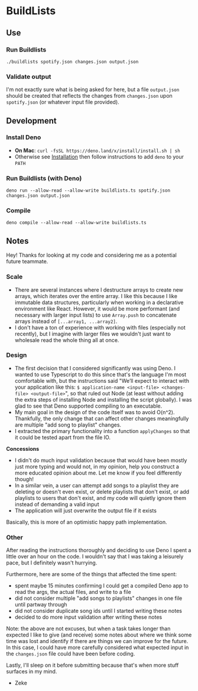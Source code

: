# BuildLists

## Use

### Run Buildlists
`./buildlists spotify.json changes.json output.json`

### Validate output
I'm not exactly sure what is being asked for here, but a file `output.json` should be created that reflects the changes from `changes.json` upon `spotify.json` (or whatever input file provided).

## Development

### Install Deno
- **On Mac**: `curl -fsSL https://deno.land/x/install/install.sh | sh`
- Otherwise see [Installation](https://deno.land/manual@v1.28.0/getting_started/installation)
then follow instructions to add `deno` to your `PATH`

### Run Buildlists (with Deno)
`deno run --allow-read --allow-write buildlists.ts spotify.json changes.json output.json`

### Compile
`deno compile --allow-read --allow-write buildlists.ts`

## Notes
Hey! Thanks for looking at my code and considering me as a potential future teammate.
### Scale
- There are several instances where I destructure arrays to create new arrays, which iterates over the entire array. I like this because I like immutable data structures, particularly when working in a declarative environment like React. However, it would be more performant (and necessary with larger input lists) to use `Array.push` to concatenate arrays instead of `[...array1, ...array2]`.
- I don't have a ton of experience with working with files (especially not recently), but I imagine with larger files we wouldn't just want to wholesale read the whole thing all at once.

### Design
- The first decision that I considered significantly was using Deno. I wanted to use Typescript to do this since that's the language I'm most comfortable with, but the instructions said "We’ll expect to interact with your application like this: `$ application-name <input-file> <changes-file> <output-file>`", so that ruled out Node (at least without adding the extra steps of installing Node and installing the script globally). I was glad to see that Deno supported compiling to an executable.
- My main goal in the design of the code itself was to avoid O(n^2). Thankfully, the only change that can affect other changes meaningfully are multiple "add song to playlist" changes. 
- I extracted the primary functionality into a function `applyChanges` so that it could be tested apart from the file IO.

**Concessions**
- I didn't do much input validation because that would have been mostly just more typing and would not, in my opinion, help you construct a more educated opinion about me. Let me know if you feel differently though!
- In a similar vein, a user can attempt add songs to a playlist they are deleting or doesn't even exist, or delete playlists that don't exist, or add playlists to users that don't exist, and my code will quietly ignore them instead of demanding a valid input
- The application will just overwrite the output file if it exists

Basically, this is more of an optimistic happy path implementation.

### Other
After reading the instructions thoroughly and deciding to use Deno I spent a little over an hour on the code. I wouldn't say that I was taking a leisurely pace, but I definitely wasn't hurrying. 

Furthermore, here are some of the things that affected the time spent:
- spent maybe 15 minutes confirming I could get a compiled Deno app to read the args, the actual files, and write to a file
- did not consider multiple "add songs to playlists" changes in one file until partway through
- did not consider duplicate song ids until I started writing these notes
- decided to do more input validation after writing these notes

Note: the above are not excuses, but when a task takes longer than expected I like to give (and receive) some notes about where we think some time was lost and identify if there are things we can improve for the future. In this case, I could have more carefully considered what expected input in the `changes.json` file could have been before coding.

Lastly, I'll sleep on it before submitting because that's when more stuff surfaces in my mind.

- Zeke

